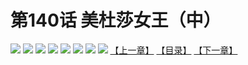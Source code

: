 # 第140话 美杜莎女王（中）
![](https://mhpic.xiaomingtaiji.net/comic/D/斗破苍穹拆分版/140话/1.jpg-zymk.middle.webp)
![](https://mhpic.xiaomingtaiji.net/comic/D/斗破苍穹拆分版/140话/2.jpg-zymk.middle.webp)
![](https://mhpic.xiaomingtaiji.net/comic/D/斗破苍穹拆分版/140话/3.jpg-zymk.middle.webp)
![](https://mhpic.xiaomingtaiji.net/comic/D/斗破苍穹拆分版/140话/4.jpg-zymk.middle.webp)
![](https://mhpic.xiaomingtaiji.net/comic/D/斗破苍穹拆分版/140话/5.jpg-zymk.middle.webp)
![](https://mhpic.xiaomingtaiji.net/comic/D/斗破苍穹拆分版/140话/6.jpg-zymk.middle.webp)
![](https://mhpic.xiaomingtaiji.net/comic/D/斗破苍穹拆分版/140话/7.jpg-zymk.middle.webp)
![](https://mhpic.xiaomingtaiji.net/comic/D/斗破苍穹拆分版/140话/8.jpg-zymk.middle.webp)
[【上一章】](./139.md)
[【目录】](./READMD.md)
[【下一章】](./141.md)
